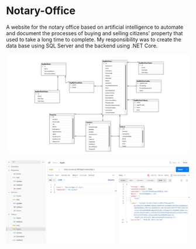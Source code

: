# Notary-Office
 A website for the notary office based on artificial intelligence to automate and  document the processes of buying and selling citizens' property that used to  take a long time to complete.  My responsibility was to create the data base using SQL Server and the backend  using .NET Core.

![DatabaseDiagram](DatabaseDiagram.png)


![End Points](EndPoints.png)

